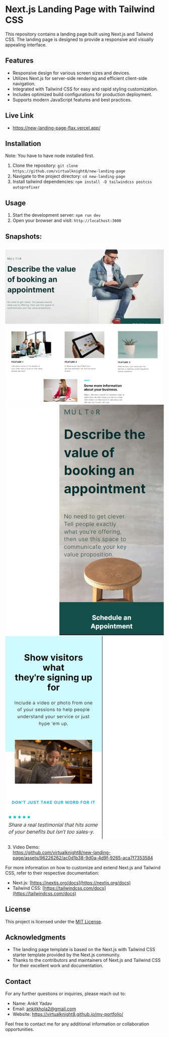 # Next.js Landing Page with Tailwind CSS

This repository contains a landing page built using Next.js and Tailwind CSS. The landing page is designed to provide a responsive and visually appealing interface.

## Features
- Responsive design for various screen sizes and devices.
- Utilizes Next.js for server-side rendering and efficient client-side navigation.
- Integrated with Tailwind CSS for easy and rapid styling customization.
- Includes optimized build configurations for production deployment.
- Supports modern JavaScript features and best practices.

## Live Link
 - https://new-landing-page-flax.vercel.app/

## Installation
Note: You have to have node installed first.
1. Clone the repository: `git clone https://github.com/virtualknight8/new-landing-page`
2. Navigate to the project directory: `cd new-landing-page`
3. Install tailwind dependencies: `npm install -D tailwindcss postcss autoprefixer`

## Usage

1. Start the development server: `npm run dev`
2. Open your browser and visit: `http://localhost:3000`

## Snapshots:
   ![header-desktop-view](image.png)
   ![Feature-footer-desktop view](image-1.png)
   ![header-mobile-view](image-2.png)
   ![video-comp-mobile-view](image-3.png)       

3. Video Demo:              
https://github.com/virtualknight8/new-landing-page/assets/96226262/ac0d1b38-9d0a-4d9f-9265-aca7f7353584

For more information on how to customize and extend Next.js and Tailwind CSS, refer to their respective documentation:

- Next.js: [https://nextjs.org/docs](https://nextjs.org/docs)
- Tailwind CSS: [https://tailwindcss.com/docs](https://tailwindcss.com/docs)


## License

This project is licensed under the [MIT License](LICENSE).

## Acknowledgments

- The landing page template is based on the Next.js with Tailwind CSS starter template provided by the Next.js community.
- Thanks to the contributors and maintainers of Next.js and Tailwind CSS for their excellent work and documentation.

## Contact

For any further questions or inquiries, please reach out to:

- Name: Ankit Yadav
- Email: ankitkhola2@gmail.com
- Website: https://virtualknight8.github.io/my-portfolio/

Feel free to contact me for any additional information or collaboration opportunities.
